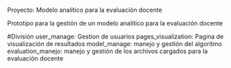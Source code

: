 Proyecto: Modelo analítico para la evaluación docente

Prototipo para la gestión de un modelo analítico para la evaluación docente

#División
user_manage: Gestion de usuarios
pages_visualization: Pagina de visualización de resultados
model_manage: manejo y gestión del algoritmo
evaluation_manejo: manejo y gestión de los archivos cargados para la evaluación docente
